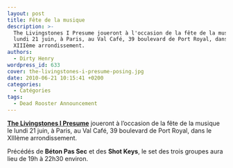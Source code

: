 ```yaml
---
layout: post
title: Fête de la musique
description: >-
  The Livingstones I Presume joueront à l'occasion de la fête de la musique le
  lundi 21 juin, à Paris, au Val Café, 39 boulevard de Port Royal, dans le
  XIIIème arrondissement.
authors:
  - Dirty Henry
wordpress_id: 633
cover: the-livingstones-i-presume-posing.jpg
date: 2010-06-21 10:15:41 +0200
categories:
  - Catégories
tags:
  - Dead Rooster Announcement
---
```


[**The Livingstones I Presume**][1] joueront à l’occasion de la fête de la
musique le lundi 21 juin, à Paris, au Val Café, 39 boulevard de Port Royal, dans
le XIIIème arrondissement.

Précédés de **Béton Pas Sec** et des **Shot Keys**, le set des trois groupes
aura lieu de 19h à 22h30 environ.

[1]: https://thelivingstonesipresume.bandcamp.com/
